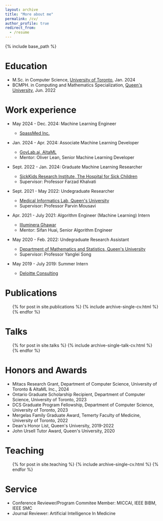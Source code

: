 ```yaml
---
layout: archive
title: "More about me"
permalink: /cv/
author_profile: true
redirect_from:
  - /resume
---
```


{% include base_path %}

Education
======
* M.Sc. in Computer Science, [University of Toronto](https://www.utoronto.ca/), Jan. 2024
* BCMPH. in Computing and Mathematics Specialization, [Queen's University](https://www.queensu.ca/), Jun. 2022

Work experience
======
* May 2024 - Dec. 2024: Machine Learning Engineer
  * [SpassMed Inc.](https://www.spass.ai/)

* Jan. 2024 - Apr. 2024: Associate Machine Learning Developer
  * [GovLab.ai, AltaML](https://www.govlab.ai/)
  * Mentor: Oliver Lean, Senior Machine Learning Developer

* Sept. 2022 - Jan. 2024: Graduate Machine Learning Researcher
  * [SickKids Research Institute, The Hospital for Sick Children](https://www.sickkids.ca/en/research/about-research-institute/)
  * Supervisor: Professor Farzad Khalvati

* Sept. 2021 - May 2022: Undegraduate Researcher
  * [Medical Informatics Lab, Queen's University](https://medi.cs.queensu.ca/)
  * Supervisor: Professor Parvin Mousavi

* Apr. 2021 - July 2021: Algorithm Engineer (Machine Learning) Intern
  * [Illuminera Ghawar](http://www.ghawar.cn/)
  * Mentor: Sifan Huai, Senior Algorithm Engineer

* May 2020 - Feb. 2022: Undegraduate Research Assistant
  * [Department of Mathematics and Statistics, Queen's University](https://www.queensu.ca/mathstat/)
  * Supervisor: Professor Yanglei Song

* May 2019 - July 2019: Summer Intern
  * [Deloitte Consulting](https://www2.deloitte.com/cn/en/pages/technology/solutions/technology-services.html)


Publications
======
  <ul>{% for post in site.publications %}
    {% include archive-single-cv.html %}
  {% endfor %}</ul>
  
Talks
======
  <ul>{% for post in site.talks %}
    {% include archive-single-talk-cv.html %}
  {% endfor %}</ul>

Honors and Awards
======
* Mitacs Research Grant, Department of Computer Science, University of Toronto & AltaML Inc., 2024
* Ontario Graduate Scholarship Recipient, Department of Computer Science, University of Toronto, 2023
* DCS Graduate Program Fellowship, Department of Computer Science, University of Toronto, 2023
* Mergelas Family Graduate Award, Temerty Faculty of Medicine, University of Toronto, 2022
* Dean's Honor List, Queen's University, 2019-2022
* John Ursell Tutor Award, Queen's University, 2020

Teaching
======
  <ul>{% for post in site.teaching %}
    {% include archive-single-cv.html %}
  {% endfor %}</ul>
  
Service
======
* Conference Reviewer/Program Commitee Member: MICCAI, IEEE BIBM, IEEE SMC
* Journal Reviewer: Artificial Intelligence In Medicine

<!-- You can also find my full-length resume at [here](http://simonZhou86.github.io/files/Meng_Zhou_Resume_Research.pdf), and one-page resume at [here](http://simonZhou86.github.io/files/Meng_Zhou_Resume_onepage.pdf). -->